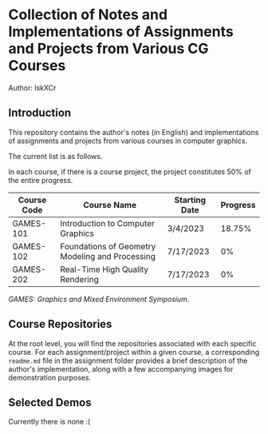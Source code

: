 # Collection of Notes and Implementations of Assignments and Projects from Various CG Courses
Author: IskXCr

## Introduction
This repository contains the author's notes (in English) and implementations of assignments and projects from various courses in computer graphics.

The current list is as follows. 

In each course, if there is a course project, the project constitutes 50% of the entire progress.

| Course Code | Course Name                                     | Starting Date | Progress |
| ----------- | ----------------------------------------------- | ------------- | -------- |
| GAMES-101   | Introduction to Computer Graphics               | 3/4/2023      | 18.75%   |
| GAMES-102   | Foundations of Geometry Modeling and Processing | 7/17/2023     | 0%       |
| GAMES-202   | Real-Time High Quality Rendering                | 7/17/2023     | 0%       |

*GAMES: Graphics and Mixed Environment Symposium*.



## Course Repositories

At the root level, you will find the repositories associated with each specific course. For each assignment/project within a given course, a corresponding `readme.md` file in the assignment folder provides a brief description of the author's implementation, along with a few accompanying images for demonstration purposes.



## Selected Demos

Currently there is none :(

